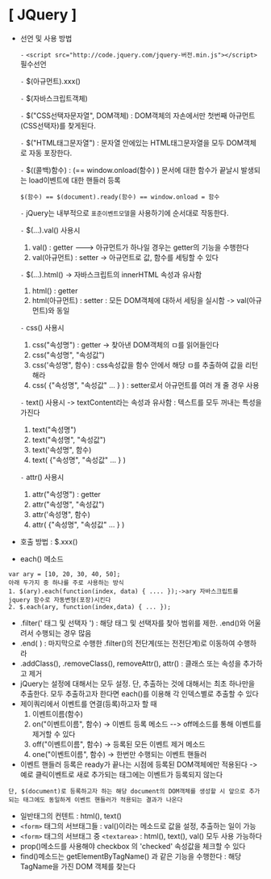 # [ JQuery ]

- 선언 및 사용 방법

  `-` `<script src="http://code.jquery.com/jquery-버전.min.js"></script>` 필수선언

  `-` $(아규먼트).xxx()

  `-` $(자바스크립트객체)

  `-` $("CSS선택자문자열", DOM객체) : DOM객체의 자손에서만 첫번째 아규먼트(CSS선택자)를 찾게된다.

  `-` $("HTML태그문자열") : 문자열 안에있는 HTML태그문자열을 모두 DOM객체로 자동 포장한다.

  `-` $((콜백)함수) : (== window.onload(함수) ) 문서에 대한 함수가 끝날시 발생되는 load이벤트에 대한 핸들러 등록

  ```
  $(함수) == $(document).ready(함수) == window.onload = 함수
  ```

  `-` jQuery는 내부적으로 `표준이벤트모델`을 사용하기에 순서대로 작동한다.

  `-` $(...).val() 사용시

  1. val() : getter ---> 아규먼트가 하나일 경우는 getter의 기능을 수행한다
  2. val(아규먼트) : setter -> 아규먼트로 값, 함수를 세팅할 수 있다

  `-` $(...).html() -> 자바스크립트의 innerHTML 속성과 유사함

  1. html() : getter
  2. html(아규먼트) : setter : 모든 DOM객체에 대하서 세팅을 실시함 -> val(아규먼트)와 동일

  `-` css() 사용시

  1. css("속성명") : getter -> 찾아낸 DOM객체의 ㅁ를 읽어들인다
  2. css("속성명", "속성값")
  3. css('속성명", 함수) : css속성값을 함수 안에서 해당 ㅁ를 추출하여 값을 리턴해라
  4.  css( {"속성명", "속성값" ... } ) : setter로서 아규먼트를 여러 개 줄 경우 사용

  `-` text() 사용시  -> textContent라는 속성과 유사함 : 텍스트를 모두 꺼내는 특성을 가진다

  1. text("속성명") 
  2. text("속성명", "속성값")
  3. text('속성명", 함수) 
  4. text( {"속성명", "속성값" ... } )

  `-` attr() 사용시

  1. attr("속성명") : getter
  2. attr("속성명", "속성값")
  3. attr('속성명", 함수) 
  4. attr( {"속성명", "속성값" ... } ) 

- 호출 방법 : $.xxx()

- each() 메소드

```
var ary = [10, 20, 30, 40, 50];
아래 두가지 중 하나를 주로 사용하는 방식
1. $(ary).each(function(index, data) { .... });->ary 자바스크립트를 jquery 함수로 자동변형(포장)시킨다
2. $.each(ary, function(index,data) { ... }); 
```

- .filter(' 태그 및 선택자 ') : 해당 태그 및 선택자를 찾아 범위를 제한.  .end()와 어울려서 수행되는 경우 많음
- .end( ) : 마지막으로 수행한 .filter()의 전단계(또는 전전단계)로 이동하여 수행하라
- .addClass(), .removeClass(), removeAttr(), attr() : 클래스 또는 속성을 추가하고 제거
- jQuery는 설정에 대해서는 모두 설정. 단, 추출하는 것에 대해서는 최초 하나만을 추출한다. 모두 추출하고자 한다면 each()를 이용해 각 인덱스별로 추출할 수 있다
- 제이쿼리에서 이벤트를 연결(등록)하고자 할 때
  1. 이벤트이름(함수)
  2. on("이벤트이름", 함수)  -> 이벤트 등록 메소드  --> off메소드를 통해 이벤트를 제거할 수 있다
  3. off("이벤트이름", 함수)  -> 등록된 모든 이벤트 제거 메소드
  4. one("이벤트이름", 함수)  -> 한번만 수행되는 이벤트 핸들러
- 이벤트 핸들러 등록은 ready가 끝나는 시점에 등록된 DOM객체에만 적용된다 -> 예로 클릭이벤트로 새로 추가되는 태그에는 이벤트가 등록되지 않는다

```
단, $(document)로 등록하고자 하는 해당 document의 DOM객체를 생성할 시 앞으로 추가되는 태그에도 동일하게 이벤트 핸들러가 적용되는 결과가 나온다
```

- 일반태그의 컨텐트 : html(), text()
- `<form>` 태그의 서브태그들 : val()이라는 메소드로 값을 설정, 추출하는 일이 가능
- `<form>` 태그의 서브태그 중 `<textarea>` : html(), text(), val() 모두 사용 가능하다
- prop()메소드를 사용해야 checkbox 의 'checked' 속성값을 체크할 수 있다
- find()메소드는 getElementByTagName() 과 같은 기능을 수행한다 : 해당 TagName을 가진 DOM 객체를 찾는다